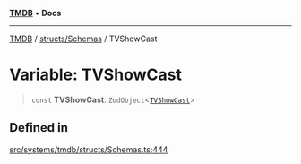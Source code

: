 [**TMDB**](../../../README.md) • **Docs**

***

[TMDB](../../../README.md) / [structs/Schemas](../README.md) / TVShowCast

# Variable: TVShowCast

> `const` **TVShowCast**: `ZodObject`\<[`TVShowCast`](../type-aliases/TVShowCast.md)\>

## Defined in

[src/systems/tmdb/structs/Schemas.ts:444](https://github.com/Norviah/media-hub/blob/e3dc67aa1738d9ad44e6a4419ef7e26de86e1452/src/systems/tmdb/structs/Schemas.ts#L444)
